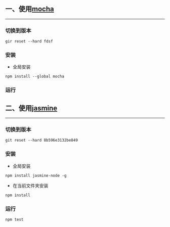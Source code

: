 ## 一、使用[mocha]()

---

### 切换到版本
```
gir reset --hard fdsf
```
### 安装

- 全局安装

```
npm install --global mocha
```

### 运行

## 二、使用[jasmine](https://github.com/mhevery/jasmine-node)

---

### 切换到版本

```
git reset --hard 8b596e3132be849
```

### 安装

- 全局安装
```
npm install jasmine-node -g
```
- 在当前文件夹安装
```
npm install
```
### 运行
```npm
npm test
```